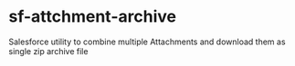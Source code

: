 # sf-attchment-archive
Salesforce utility to combine multiple Attachments and download them as single zip archive file 
